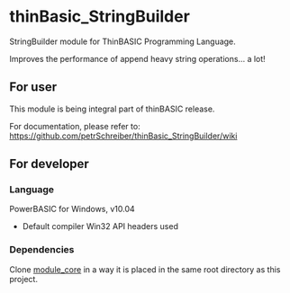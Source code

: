# thinBasic_StringBuilder

StringBuilder module for ThinBASIC Programming Language.

Improves the performance of append heavy string operations... a lot!

## For user
This module is being integral part of thinBASIC release.

For documentation, please refer to: https://github.com/petrSchreiber/thinBasic_StringBuilder/wiki

## For developer
### Language
PowerBASIC for Windows, v10.04
* Default compiler Win32 API headers used

### Dependencies
Clone [module_core](https://github.com/ThinBASIC/module_core) in a way it is placed in the same root directory as this project.

